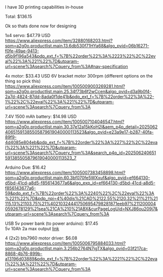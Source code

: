 I have 3D printing capabilities in-house

Total: $136.15

Ok so thats done now for designing

1x4 servo: $47.79 USD
https://www.aliexpress.com/item/32880168203.html?spm=a2g0o.productlist.main.13.6db530f71HYa68&algo_pvid=06b16271-f0fe-49ae-9413-d5b9f196a543&pdp_ext_f=%7B%22order%22%3A%2223%22%2C%22eval%22%3A%221%22%7D&utparam-url=scene%3Asearch%7Cquery_from%3A#nav-specification

4x motor: $33.43 USD
6V bracket motor 300rpm (different options on the thing so pick this)
https://www.aliexpress.com/item/1005009003269281.html?spm=a2g0o.productlist.main.25.34f73b6f2wCcen&algo_pvid=d3a9b0f4-2a7d-4824-87dd-8ada0f1de41b&pdp_ext_f=%7B%22order%22%3A%22-1%22%2C%22eval%22%3A%221%22%7D&utparam-url=scene%3Asearch%7Cquery_from%3A

7.4V 1500 mAh battery: $14.98 USD
https://www.aliexpress.com/item/1005007104046547.html?spm=a2g0o.productlist.main.30.37e12a15kKoH2l&aem_p4p_detail=202506240651591385505879619040000113523&algo_pvid=e23a9e17-b287-40fa-89f9-4d4085e804eb&pdp_ext_f=%7B%22order%22%3A%227%22%2C%22eval%22%3A%221%22%7D&utparam-url=scene%3Asearch%7Cquery_from%3A&search_p4p_id=202506240651591385505879619040000113523_7

Arduino Due: $16.42
https://www.aliexpress.com/item/1005007383458898.html?spm=a2g0o.productlist.main.60.3bf070fe5WXxuf&algo_pvid=ef664130-d5bd-41cd-a8d5-f856143677a6&algo_exp_id=ef664130-d5bd-41cd-a8d5-f856143677a6-59&pdp_ext_f=%7B%22order%22%3A%2240%22%2C%22eval%22%3A%221%22%7D&pdp_npi=4%40dis%21CAD%2122.55%2120.32%21%21%21115.13%21103.75%21%402103244417506954798281871eeb97%2112000040592678129%21sea%21CA%210%21ABX&curPageLogUid=NXJ86ou209j7&utparam-url=scene%3Asearch%7Cquery_from%3A

USB 5v power bank (to power arduino): $17.45<br>
5v 10Ah 2a max output
[link](https://www.amazon.ca/Kofarrten-Battery-10000mAh-Portable-Charger/dp/B0CKZF4L5V)
 

4 (2x2) bts7960 motor driver: $6.08
https://www.aliexpress.com/item/1005006795884033.html?spm=a2g0o.productlist.main.3.256b2764N7jgTX&algo_pvid=03f217ca-8868-4b76-899b-a13196d03889&pdp_ext_f=%7B%22order%22%3A%2221%22%2C%22eval%22%3A%221%22%7D&utparam-url=scene%3Asearch%7Cquery_from%3A